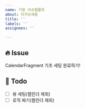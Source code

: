 ```yaml
---
name: 기본 이슈템플릿
about: 이거쓰세용
title: ''
labels: ''
assignees: ''

---
```


## 🔥 Issue

CalendarFragment 기초 세팅 완료하기!

## 📌 Todo

- [ ]  뷰 세팅(캘린더 제외)
- [ ]  로직 짜기(캘린더 제외)
